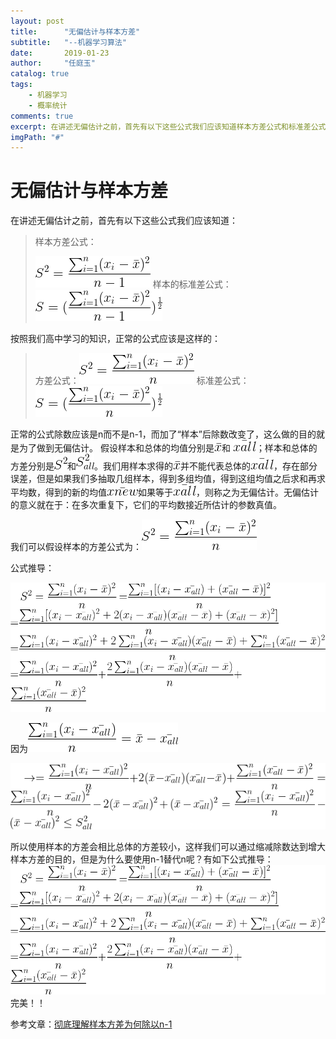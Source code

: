 ```yaml
---
layout: post
title:      "无偏估计与样本方差"
subtitle:   "--机器学习算法"
date:       2019-01-23
author:     "任庭玉"
catalog: true
tags:
    - 机器学习
    - 概率统计
comments: true
excerpt: 在讲述无偏估计之前，首先有以下这些公式我们应该知道样本方差公式和标准差公式...按照我们高中学习的知识，正常的公式应该是这样的...正常的公式除数应该是n而不是n-1，而加了“样本”后除数改变了，这么做的目的就是为了做到无偏估计...
imgPath: "#"
---
```


# 无偏估计与样本方差

在讲述无偏估计之前，首先有以下这些公式我们应该知道：

> 样本方差公式：
>
> ![01](https://github.com/rendaxia/rendaxia.github.io/blob/master/images/formula/03.gif?raw=true)
> 样本的标准差公式：![01](https://github.com/rendaxia/rendaxia.github.io/blob/master/images/formula/04.gif?raw=true)

按照我们高中学习的知识，正常的公式应该是这样的：

> 方差公式：![01](https://github.com/rendaxia/rendaxia.github.io/blob/master/images/formula/05.gif?raw=true)
  标准差公式：![01](https://github.com/rendaxia/rendaxia.github.io/blob/master/images/formula/06.gif?raw=true)

正常的公式除数应该是n而不是n-1，而加了“样本”后除数改变了，这么做的目的就是为了做到无偏估计。
假设样本和总体的均值分别是![01](https://github.com/rendaxia/rendaxia.github.io/blob/master/images/formula/07.gif?raw=true)和 ![01](https://github.com/rendaxia/rendaxia.github.io/blob/master/images/formula/08.gif?raw=true)；样本和总体的方差分别是![01](https://github.com/rendaxia/rendaxia.github.io/blob/master/images/formula/10.gif?raw=true)和![01](https://github.com/rendaxia/rendaxia.github.io/blob/master/images/formula/11.gif?raw=true)。我们用样本求得的![01](https://github.com/rendaxia/rendaxia.github.io/blob/master/images/formula/07.gif?raw=true)并不能代表总体的![01](https://github.com/rendaxia/rendaxia.github.io/blob/master/images/formula/08.gif?raw=true)，存在部分误差，但是如果我们多抽取几组样本，得到多组均值，得到这组均值之后求和再求平均数，得到的新的均值![01](https://github.com/rendaxia/rendaxia.github.io/blob/master/images/formula/09.gif?raw=true)如果等于![01](https://github.com/rendaxia/rendaxia.github.io/blob/master/images/formula/08.gif?raw=true)，则称之为无偏估计。无偏估计的意义就在于：在多次重复下，它们的平均数接近所估计的参数真值。

我们可以假设样本的方差公式为：![01](https://github.com/rendaxia/rendaxia.github.io/blob/master/images/formula/05.gif?raw=true)

公式推导：

![01](https://github.com/rendaxia/rendaxia.github.io/blob/master/images/formula/01.gif?raw=true)

因为![02](https://github.com/rendaxia/rendaxia.github.io/blob/master/images/formula/13.gif?raw=true)



![02](https://github.com/rendaxia/rendaxia.github.io/blob/master/images/formula/14.gif?raw=true)

所以使用样本的方差会相比总体的方差较小，这样我们可以通过缩减除数达到增大样本方差的目的，但是为什么要使用n-1替代n呢？有如下公式推导：
![02](https://github.com/rendaxia/rendaxia.github.io/blob/master/images/formula/01.gif?raw=true)
完美！！

参考文章：[彻底理解样本方差为何除以n-1][1]


[1]: https://blog.csdn.net/hearthougan/article/details/77859173